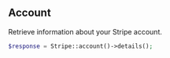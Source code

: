 ## Account

Retrieve information about your Stripe account.

```php
$response = Stripe::account()->details();
```
